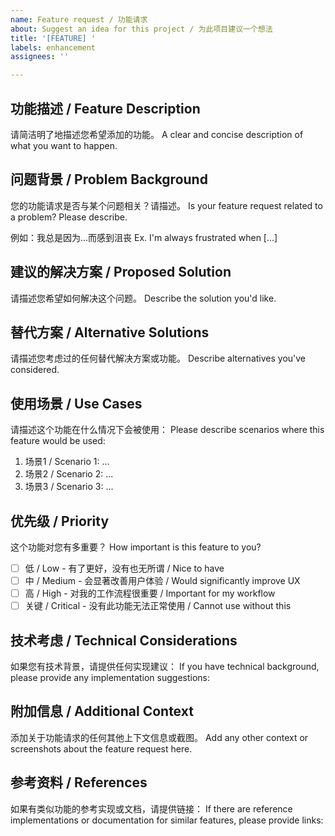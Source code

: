 ```yaml
---
name: Feature request / 功能请求
about: Suggest an idea for this project / 为此项目建议一个想法
title: '[FEATURE] '
labels: enhancement
assignees: ''

---
```


## 功能描述 / Feature Description
请简洁明了地描述您希望添加的功能。
A clear and concise description of what you want to happen.

## 问题背景 / Problem Background
您的功能请求是否与某个问题相关？请描述。
Is your feature request related to a problem? Please describe.

例如：我总是因为...而感到沮丧
Ex. I'm always frustrated when [...]

## 建议的解决方案 / Proposed Solution
请描述您希望如何解决这个问题。
Describe the solution you'd like.

## 替代方案 / Alternative Solutions
请描述您考虑过的任何替代解决方案或功能。
Describe alternatives you've considered.

## 使用场景 / Use Cases
请描述这个功能在什么情况下会被使用：
Please describe scenarios where this feature would be used:

1. 场景1 / Scenario 1: ...
2. 场景2 / Scenario 2: ...
3. 场景3 / Scenario 3: ...

## 优先级 / Priority
这个功能对您有多重要？
How important is this feature to you?

- [ ] 低 / Low - 有了更好，没有也无所谓 / Nice to have
- [ ] 中 / Medium - 会显著改善用户体验 / Would significantly improve UX
- [ ] 高 / High - 对我的工作流程很重要 / Important for my workflow
- [ ] 关键 / Critical - 没有此功能无法正常使用 / Cannot use without this

## 技术考虑 / Technical Considerations
如果您有技术背景，请提供任何实现建议：
If you have technical background, please provide any implementation suggestions:

## 附加信息 / Additional Context
添加关于功能请求的任何其他上下文信息或截图。
Add any other context or screenshots about the feature request here.

## 参考资料 / References
如果有类似功能的参考实现或文档，请提供链接：
If there are reference implementations or documentation for similar features, please provide links:
